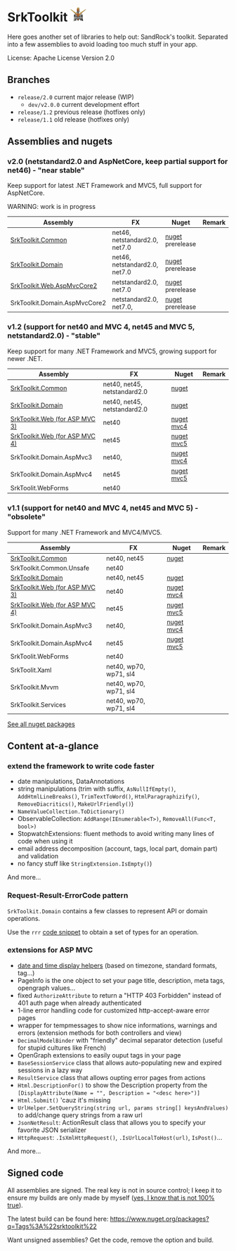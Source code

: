 
SrkToolkit ![](Sources/logo-32.png)
==========

Here goes another set of libraries to help out: SandRock's toolkit. Separated into a few assemblies to avoid loading too much stuff in your app.

License: Apache License Version 2.0


Branches
--------------------

- `release/2.0` current major release (WIP)
    - `dev/v2.0.0` current development effort
- `release/1.2` previous release (hotfixes only)
- `release/1.1` old release (hotfixes only)


Assemblies and nugets
--------------------

### v2.0 (netstandard2.0 and AspNetCore, keep partial support for net46) - "near stable" 

Keep support for latest .NET Framework and MVC5, full support for AspNetCore.  

WARNING: work is in progress

| Assembly                                                 | FX                            | Nuget                                                                            | Remark |
|----------------------------------------------------------|-------------------------------|----------------------------------------------------------------------------------|--------|
| [SrkToolkit.Common](Wiki/SrkToolkit.Common.md)           | net46, netstandard2.0, net7.0 | [nuget](https://www.nuget.org/packages/SrkToolkit.Common) prerelease             |        |
| [SrkToolkit.Domain](Wiki/SrkToolkit.Domain.md)           | net46, netstandard2.0, net7.0 | [nuget](https://www.nuget.org/packages/SrkToolkit.Domain) prerelease             |        |
| [SrkToolkit.Web.AspMvcCore2](Wiki/SrkToolkit.Web.md)     | netstandard2.0, net7.0        | [nuget](https://www.nuget.org/packages/SrkToolkit.Web.AspMvcCore2) prerelease    |        |
| SrkToolkit.Domain.AspMvcCore2                            | netstandard2.0, net7.0,       | [nuget](https://www.nuget.org/packages/SrkToolkit.Domain.AspMvcCore2) prerelease |        |


### v1.2 (support for net40 and MVC 4, net45 and MVC 5, netstandard2.0) - "stable" 

Keep support for many .NET Framework and MVC5, growing support for newer .NET.

| Assembly                                                 | FX                           | Nuget                                                     | Remark |
|----------------------------------------------------------|------------------------------|-----------------------------------------------------------|--------|
| [SrkToolkit.Common](Wiki/SrkToolkit.Common.md)           | net40, net45, netstandard2.0 | [nuget](https://www.nuget.org/packages/SrkToolkit.Common) |        |
| [SrkToolkit.Domain](Wiki/SrkToolkit.Domain.md)           | net40, net45, netstandard2.0 | [nuget](https://www.nuget.org/packages/SrkToolkit.Domain) |        |
| [SrkToolkit.Web (for ASP MVC 3)](Wiki/SrkToolkit.Web.md) | net40                        | [nuget mvc4](https://www.nuget.org/packages/SrkToolkit.Web.AspMvc4) |        |
| [SrkToolkit.Web (for ASP MVC 4)](Wiki/SrkToolkit.Web.md) | net45                        | [nuget mvc5](https://www.nuget.org/packages/SrkToolkit.Web.AspMvc5) |        |
| SrkToolkit.Domain.AspMvc3                                | net40,                       | [nuget mvc4](https://www.nuget.org/packages/SrkToolkit.Domain.AspMvc4) |        |
| SrkToolkit.Domain.AspMvc4                                | net45                        | [nuget mvc5](https://www.nuget.org/packages/SrkToolkit.Domain.AspMvc5) |        |
| SrkToolit.WebForms                                       | net40                        | |        |


### v1.1 (support for net40 and MVC 4, net45 and MVC 5) - "obsolete"

Support for many .NET Framework and MVC4/MVC5.

| Assembly                                                 | FX                           | Nuget                                                     | Remark |
|----------------------------------------------------------|------------------------------|-----------------------------------------------------------|--------|
| [SrkToolkit.Common](Wiki/SrkToolkit.Common.md)           | net40, net45                 | [nuget](https://www.nuget.org/packages/SrkToolkit.Common) |        |
| SrkToolkit.Common.Unsafe                                 | net40                        | |        |
| [SrkToolkit.Domain](Wiki/SrkToolkit.Domain.md)           | net40, net45                 | [nuget](https://www.nuget.org/packages/SrkToolkit.Domain) |        |
| [SrkToolkit.Web (for ASP MVC 3)](Wiki/SrkToolkit.Web.md) | net40                        | [nuget mvc4](https://www.nuget.org/packages/SrkToolkit.Web.AspMvc4) |        |
| [SrkToolkit.Web (for ASP MVC 4)](Wiki/SrkToolkit.Web.md) | net45                        | [nuget mvc5](https://www.nuget.org/packages/SrkToolkit.Web.AspMvc5) |        |
| SrkToolkit.Domain.AspMvc3                                | net40,                       | [nuget mvc4](https://www.nuget.org/packages/SrkToolkit.Domain.AspMvc4) |        |
| SrkToolkit.Domain.AspMvc4                                | net45                        | [nuget mvc5](https://www.nuget.org/packages/SrkToolkit.Domain.AspMvc5) |        |
| SrkToolit.WebForms                                       | net40                        | |        |
| SrkToolit.Xaml                                           | net40, wp70, wp71, sl4       | |        |
| SrkToolkit.Mvvm                                          | net40, wp70, wp71, sl4       | |        |
| SrkToolkit.Services                                      | net40, wp70, wp71, sl4       | |        |

[See all nuget packages](https://www.nuget.org/packages?q=Tags%3A%22SrkToolkit%22)


Content at-a-glance
--------------------

### extend the framework to write code faster

  - date manipulations, DataAnnotations
  - string manipulations (trim with suffix, `AsNullIfEmpty()`, `AddHtmlLineBreaks()`, `TrimTextToWord()`, `HtmlParagraphizify()`, `RemoveDiacritics()`, `MakeUrlFriendly()`) 
  - `NameValueCollection.ToDictionary()`
  - ObservableCollection<T>: `AddRange(IEnumerable<T>)`, `RemoveAll(Func<T, bool>)`
  - StopwatchExtensions: fluent methods to avoid writing many lines of code when using it  
  - email address decomposition (account, tags, local part, domain part) and validation
  - no fancy stuff like `StringExtension.IsEmpty()`)

And more...


### Request-Result-ErrorCode pattern

`SrkToolkit.Domain` contains a few classes to represent API or domain operations.

Use the `rrr` [code snippet](snippets/visual-studio/srk.domain.snippet) to obtain a set of types for an operation.


### extensions for ASP MVC
 
 - [date and time display helpers](Wiki/SrkToolkit.Web-HtmlHelpers.md) (based on timezone, standard formats, <time /> tag...)
 - PageInfo is the one object to set your page title, description, meta tags, opengraph values...
 - fixed `AuthorizeAttribute` to return a "HTTP 403 Forbidden" instead of 401 auth page when already authenticated
 - 1-line error handling code for customized http-accept-aware error pages
 - wrapper for tempmessages to show nice informations, warnings and errors (extension methods for both controllers and view)
 - `DecimalModelBinder` with "friendly" decimal separator detection (useful for stupid cultures like French)
 - OpenGraph extensions to easily ouput tags in your page
 - `BaseSessionService` class that allows auto-populating new and expired sessions in a lazy way
 - `ResultService` class that allows oupting error pages from actions
 - `Html.DescriptionFor()` to show the Description property from the `[DisplayAttribute(Name = "", Description = "<desc here>")]`
 - `Html.Submit()` 'cauz it's missing
 - `UrlHelper.SetQueryString(string url, params string[] keysAndValues)` to add/change query strings from a raw url
 - `JsonNetResult`: ActionResult class that allows you to specify your favorite JSON serializer
 - `HttpRequest`: `.IsXmlHttpRequest()`, `.IsUrlLocalToHost(url)`, `IsPost()`...

And more...


Signed code
--------------------

All assemblies are signed. The real key is not in source control; I keep it to ensure my builds are only made by myself ([yes, I know that is not 100% true][1]).

The latest build can be found here: https://www.nuget.org/packages?q=Tags%3A%22srktoolkit%22

Want unsigned assemblies? Get the code, remove the option and build.



[1]: http://ianpicknell.blogspot.fr/2010/02/tampering-with-strong-named-assembly.html
